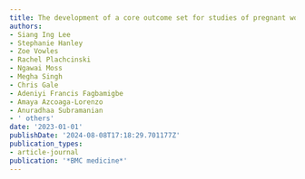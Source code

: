 ```yaml
---
title: The development of a core outcome set for studies of pregnant women with multimorbidity
authors:
- Siang Ing Lee
- Stephanie Hanley
- Zoe Vowles
- Rachel Plachcinski
- Ngawai Moss
- Megha Singh
- Chris Gale
- Adeniyi Francis Fagbamigbe
- Amaya Azcoaga-Lorenzo
- Anuradhaa Subramanian
- ' others'
date: '2023-01-01'
publishDate: '2024-08-08T17:18:29.701177Z'
publication_types:
- article-journal
publication: '*BMC medicine*'
---
```

